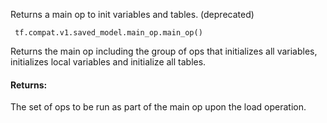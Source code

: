 Returns a main op to init variables and tables. (deprecated)

```
 tf.compat.v1.saved_model.main_op.main_op()
```
Returns the main op including the group of ops that initializes all variables, initializes local variables and initialize all tables.
#### Returns:
The set of ops to be run as part of the main op upon the load operation.
